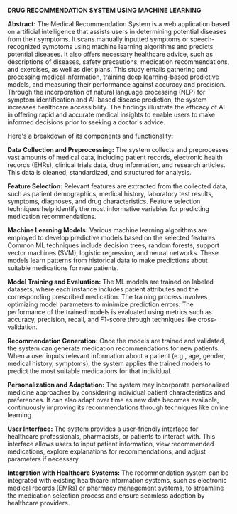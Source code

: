 **DRUG RECOMMENDATION SYSTEM USING MACHINE LEARNING** 

**Abstract:** The Medical Recommendation System is a web application based on artificial intelligence that assists users in determining potential diseases from their symptoms. It scans manually inputted symptoms or speech-recognized symptoms using machine learning algorithms and predicts potential diseases. It also offers necessary healthcare advice, such as descriptions of diseases, safety precautions, medication recommendations, and exercises, as well as diet plans. This study entails gathering and processing medical information, training deep learning-based predictive models, and measuring their performance against accuracy and precision. Through the incorporation of natural language processing (NLP) for symptom identification and AI-based disease prediction, the system increases healthcare accessibility. The findings illustrate the efficacy of AI in offering rapid and accurate medical insights to enable users to make informed decisions prior to seeking a doctor's advice.

Here's a breakdown of its components and functionality:

**Data Collection and Preprocessing:** The system collects and preprocesses vast amounts of medical data, including patient records, electronic health records (EHRs), clinical trials data, drug information, and research articles. This data is cleaned, standardized, and structured for analysis.

**Feature Selection:** Relevant features are extracted from the collected data, such as patient demographics, medical history, laboratory test results, symptoms, diagnoses, and drug characteristics. Feature selection techniques help identify the most informative variables for predicting medication recommendations.

**Machine Learning Models:** Various machine learning algorithms are employed to develop predictive models based on the selected features. Common ML techniques include decision trees, random forests, support vector machines (SVM), logistic regression, and neural networks. These models learn patterns from historical data to make predictions about suitable medications for new patients.

**Model Training and Evaluation:** The ML models are trained on labeled datasets, where each instance includes patient attributes and the corresponding prescribed medication. The training process involves optimizing model parameters to minimize prediction errors. The performance of the trained models is evaluated using metrics such as accuracy, precision, recall, and F1-score through techniques like cross-validation.

**Recommendation Generation:** Once the models are trained and validated, the system can generate medication recommendations for new patients. When a user inputs relevant information about a patient (e.g., age, gender, medical history, symptoms), the system applies the trained models to predict the most suitable medications for that individual.

**Personalization and Adaptation:** The system may incorporate personalized medicine approaches by considering individual patient characteristics and preferences. It can also adapt over time as new data becomes available, continuously improving its recommendations through techniques like online learning.

**User Interface:** The system provides a user-friendly interface for healthcare professionals, pharmacists, or patients to interact with. This interface allows users to input patient information, view recommended medications, explore explanations for recommendations, and adjust parameters if necessary.

**Integration with Healthcare Systems:** The recommendation system can be integrated with existing healthcare information systems, such as electronic medical records (EMRs) or pharmacy management systems, to streamline the medication selection process and ensure seamless adoption by healthcare providers.
